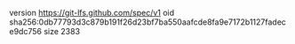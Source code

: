 version https://git-lfs.github.com/spec/v1
oid sha256:0db77793d3c879b191f26d23bf7ba550aafcde8fa9e7172b1127fadece9dc756
size 2383
